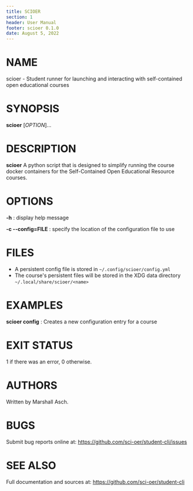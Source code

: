 ```yaml
---
title: SCIOER
section: 1
header: User Manual
footer: scioer 0.1.0
date: August 5, 2022
---
```


# NAME
scioer - Student runner for launching and interacting with self-contained open educational courses

# SYNOPSIS
**scioer** [*OPTION*]...

# DESCRIPTION
**scioer** A python script that is designed to simplify running the course docker containers for the
Self-Contained Open Educational Resource courses.

# OPTIONS
**-h**
: display help message

**-c --config=FILE**
: specify the location of the configuration file to use

# FILES
- A persistent config file is stored in `~/.config/scioer/config.yml`
- The course's persistent files will be stored in the XDG data directory `~/.local/share/scioer/<name>`

# EXAMPLES
**scioer config**
: Creates a new configuration entry for a course

# EXIT STATUS
1 if there was an error, 0 otherwise.

# AUTHORS
Written by Marshall Asch.

# BUGS
Submit bug reports online at: <https://github.com/sci-oer/student-cli/issues>

# SEE ALSO
Full documentation and sources at: <https://github.com/sci-oer/student-cli>